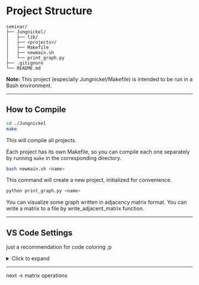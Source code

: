 # Project Structure

```
seminar/
├── Jungnickel/
│   ├── lib/
│   ├── <projects>/
│   ├── Makefile
│   ├── newmain.sh
│   └── print_graph.py
├── .gitignore
└── README.md
```

**Note:**
This project (especially Jungnickel/Makefile) is intended to be run in a Bash environment.

---

## How to Compile

```bash
cd ./Jungnickel
make
```

This will compile all projects.

Each project has its own Makefile, so you can compile each one separately by running `make` in the corresponding directory.

```bash
bash newmain.sh <name>
```

This command will create a new project, initialized for convenience.

```bash
python print_graph.py <name>
```

You can visualize some graph written in adjacency matrix format.
You can write a matrix to a file by write_adjacent_matrix function.

---

## VS Code Settings

just a recommendation for code coloring ;p

<details>
<summary>Click to expand</summary>

```
"editor.acceptSuggestionOnEnter": "off",
"editor.tokenColorCustomizations": {
    "textMateRules": [
        {
            "scope": "entity.name.type",
            "settings": {
                "foreground": "#81C784"
            }
        },
        {
            "scope": "variable.other",
            "settings": {
                "foreground": "#879cb5",
                "fontStyle": "italic"
            }
        },
        {
            "scope": "variable.parameter",
            "settings": {
                "foreground": "#c9d9ed",
                "fontStyle": "italic"
            }
        },
        {
            "scope": "keyword",
            "settings": {
                "foreground": "#d07124"
            }
        }
    ]
}
```
</details>

---

next -> matrix operations
